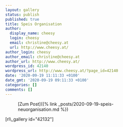 ```yaml
---
layout: gallery
status: publish
published: true
title: Speis Organisation
author:
  display_name: cheesy
  login: cheesy
  email: christine@cheesy.at
  url: http://www.cheesy.at/
author_login: cheesy
author_email: christine@cheesy.at
author_url: http://www.cheesy.at/
wordpress_id: 42140
wordpress_url: http://www.cheesy.at/?page_id=42140
date: '2020-09-19 11:11:33 +0100'
date_gmt: '2020-09-19 09:11:33 +0100'
categories: []
comments: []
---
```

<!-- wp:core-embed/wordpress {"url":"http://www.cheesy.at/2020/09/speis-neuorganisation/","type":"rich","providerNameSlug":"cheesy-at","className":""} -->
<figure class="wp-block-embed-wordpress wp-block-embed is-type-rich is-provider-cheesy-at">
<div class="wp-block-embed__wrapper">
[Zum Post]({% link _posts/2020-09-19-speis-neuorganisation.md %})
</div>
</figure>
<!-- /wp:core-embed/wordpress -->
<!-- wp:paragraph -->
[rl\_gallery id="42132"]
<!-- /wp:paragraph -->
